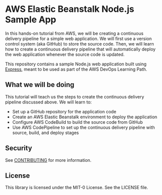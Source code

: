 # AWS Elastic Beanstalk Node.js Sample App
In this hands-on tutorial from AWS, we will be creating a continuous delivery pipeline for a simple web application. We will first use a version control system (aka GitHub) to store the source code. Then, we will learn how to create a continuous delivery pipeline that will automatically deploy the web application whenever the source code is updated.

This repository contains a sample Node.js web application built using [Express](https://expressjs.com/), meant to be used as part of the AWS DevOps Learning Path.

## What we will be doing

This tutorial will teach us the steps to create the continuous delivery pipeline discussed above. We will learn to:

- Set up a GitHub repository for the application code
- Create an AWS Elastic Beanstalk environment to deploy the application
- Configure AWS CodeBuild to build the source code from GitHub
- Use AWS CodePipeline to set up the continuous delivery pipeline with source, build, and deploy stages

## Security

See [CONTRIBUTING](CONTRIBUTING.md#security-issue-notifications) for more information.

## License

This library is licensed under the MIT-0 License. See the LICENSE file.

